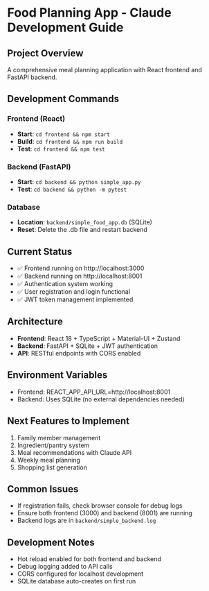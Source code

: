 # Food Planning App - Claude Development Guide

## Project Overview
A comprehensive meal planning application with React frontend and FastAPI backend.

## Development Commands

### Frontend (React)
- **Start**: `cd frontend && npm start`
- **Build**: `cd frontend && npm run build` 
- **Test**: `cd frontend && npm test`

### Backend (FastAPI)
- **Start**: `cd backend && python simple_app.py`
- **Test**: `cd backend && python -m pytest`

### Database
- **Location**: `backend/simple_food_app.db` (SQLite)
- **Reset**: Delete the .db file and restart backend

## Current Status
- ✅ Frontend running on http://localhost:3000
- ✅ Backend running on http://localhost:8001  
- ✅ Authentication system working
- ✅ User registration and login functional
- ✅ JWT token management implemented

## Architecture
- **Frontend**: React 18 + TypeScript + Material-UI + Zustand
- **Backend**: FastAPI + SQLite + JWT authentication
- **API**: RESTful endpoints with CORS enabled

## Environment Variables
- Frontend: REACT_APP_API_URL=http://localhost:8001
- Backend: Uses SQLite (no external dependencies needed)

## Next Features to Implement
1. Family member management
2. Ingredient/pantry system  
3. Meal recommendations with Claude API
4. Weekly meal planning
5. Shopping list generation

## Common Issues
- If registration fails, check browser console for debug logs
- Ensure both frontend (3000) and backend (8001) are running
- Backend logs are in `backend/simple_backend.log`

## Development Notes
- Hot reload enabled for both frontend and backend
- Debug logging added to API calls
- CORS configured for localhost development
- SQLite database auto-creates on first run